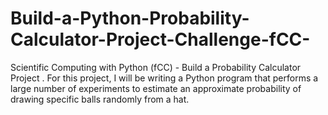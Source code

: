 # Build-a-Python-Probability-Calculator-Project-Challenge-fCC-
Scientific Computing with Python (fCC) - Build a Probability Calculator Project . For this project, I will be writing a Python program that performs a large number of experiments to estimate an approximate probability of drawing specific balls randomly from a hat.
